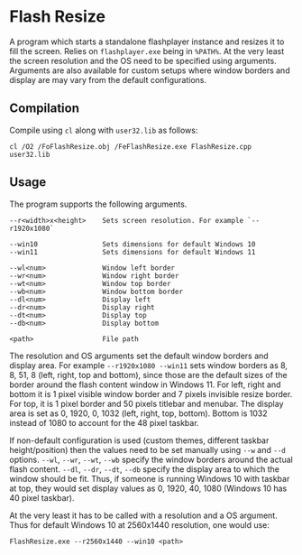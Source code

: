 # Flash Resize

A program which starts a standalone flashplayer instance and resizes it to fill the screen. Relies on `flashplayer.exe` being in `%PATH%`. At the very least the screen resolution and the OS need to be specified using arguments. Arguments are also available for custom setups where window borders and display are may vary from the default configurations.

## Compilation
Compile using `cl` along with `user32.lib` as follows:

    cl /O2 /FoFlashResize.obj /FeFlashResize.exe FlashResize.cpp user32.lib

## Usage
The program supports the following arguments.

    --r<width>x<height>    Sets screen resolution. For example `--r1920x1080`

    --win10                Sets dimensions for default Windows 10
    --win11                Sets dimensions for default Windows 11
    
    --wl<num>              Window left border
    --wr<num>              Window right border
    --wt<num>              Window top border
    --wb<num>              Window bottom border
    --dl<num>              Display left
    --dr<num>              Display right
    --dt<num>              Display top
    --db<num>              Display bottom
    
    <path>                 File path

The resolution and OS arguments set the default window borders and display area. For example `--r1920x1080 --win11` sets window borders as 8, 8, 51, 8 (left, right, top and bottom), since those are the default sizes of the border around the flash content window in Windows 11. For left, right and bottom it is 1 pixel visible window border and 7 pixels invisible resize border. For top, it is 1 pixel border and 50 pixels titlebar and menubar. The display area is set as 0, 1920, 0, 1032 (left, right, top, bottom). Bottom is 1032 instead of 1080 to account for the 48 pixel taskbar.

If non-default configuration is used (custom themes, different taskbar height/position) then the values need to be set manually using `--w` and `--d` options. `--wl`, `--wr`, `--wt`, `--wb` specify the window borders around the actual flash content. `--dl`, `--dr`, `--dt`, `--db` specify the display area to which the window should be fit. Thus, if someone is running Windows 10 with taskbar at top, they would set display values as 0, 1920, 40, 1080 (Windows 10 has 40 pixel taskbar).

At the very least it has to be called with a resolution and a OS argument. Thus for default Windows 10 at 2560x1440 resolution, one would use:

    FlashResize.exe --r2560x1440 --win10 <path>